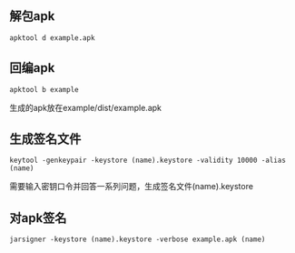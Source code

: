 ## 解包apk
```
apktool d example.apk
```
## 回编apk
```
apktool b example
```
生成的apk放在example/dist/example.apk
## 生成签名文件
```
keytool -genkeypair -keystore (name).keystore -validity 10000 -alias (name)
```
需要输入密钥口令并回答一系列问题，生成签名文件(name).keystore
## 对apk签名
```
jarsigner -keystore (name).keystore -verbose example.apk (name)
```